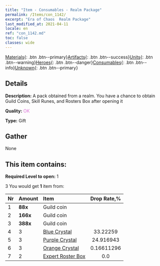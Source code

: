 ```yaml
---
title: "Item - Consumables - Realm Package"
permalink: /Items/con_1142/
excerpt: "Era of Chaos  Realm Package"
last_modified_at: 2021-04-11
locale: en
ref: "con_1142.md"
toc: false
classes: wide
---
```

 [Materials](/Items/){: .btn .btn--primary}[Artifacts](/Items/Artifacts/){: .btn .btn--success}[Units](/Items/Units/){: .btn .btn--warning}[Heroes](/Items/Heroes/){: .btn .btn--danger}[Consumables](/Items/Consumables/){: .btn .btn--info}[Unknown](/Items/Unknown/){: .btn .btn--primary}

## Details
 **Description:** A pack obtained from a realm. You have a chance to obtain Guild Coins, Skill Runes, and Rosters Box after opening it

 **Quality:** <span style="color: #DA70D6">OK</span>

 **Type:** Gift

## Gather

  None

## This item contains:

 **Required Level to open:** 1

 3 You would get **1** item  from:

  | Nr | Amount |     Item    | Drop Rate,% |
  |:---|:-------|:------------|:---------:|
  | 1 |  **88x** | Guild coin |  | 24.916943 | 
  | 2 |  **166x** | Guild coin |  | 16.611296 | 
  | 3 |  **388x** | Guild coin |  | 0.16611296 | 
  | 4 | 3 | [Blue Crystal](/Items/con_716/) | 33.22259 | 
  | 5 | 3 | [Purple Crystal](/Items/con_720/) | 24.916943 | 
  | 6 | 3 | [Orange Crystal](/Items/con_730/) | 0.16611296 | 
  | 7 | 2 | [Expert Roster Box](/Items/con_770/) | 0.0 | 
